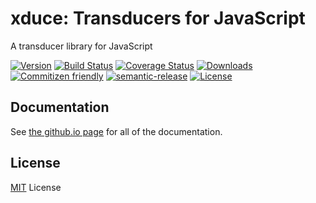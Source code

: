 # xduce: Transducers for JavaScript

A transducer library for JavaScript

[![Version](https://img.shields.io/npm/v/xduce.svg)](https://www.npmjs.com/package/xduce)
[![Build Status](https://img.shields.io/travis/Barandis/xduce/master.svg)](https://travis-ci.org/Barandis/xduce)
[![Coverage Status](https://img.shields.io/coveralls/Barandis/xduce/master.svg)](https://coveralls.io/github/Barandis/xduce)
[![Downloads](https://img.shields.io/npm/dm/xduce.svg)](http://npm-stats.com/~packages/xduce)
[![Commitizen friendly](https://img.shields.io/badge/commitizen-friendly-brightgreen.svg)](http://commitizen.github.io/cz-cli/)
[![semantic-release](https://img.shields.io/badge/%20%20%F0%9F%93%A6%F0%9F%9A%80-semantic--release-e10079.svg)](https://github.com/semantic-release/semantic-release)
[![License](https://img.shields.io/github/license/Barandis/xduce.svg)](https://opensource.org/licenses/MIT)

## Documentation

See [the github.io page](https://barandis.github.io/xduce) for all of the documentation.

## License

[MIT](hhttps://opensource.org/licenses/MIT) License
